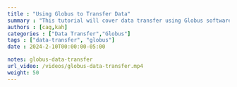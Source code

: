 ```yaml
---
title : "Using Globus to Transfer Data"
summary : "This tutorial will cover data transfer using Globus software."
authors : [cag,kah]
categories : ["Data Transfer","Globus"]
tags : ["data-transfer", "globus"]
date : 2024-2-10T00:00:00-05:00

notes: globus-data-transfer
url_video: /videos/globus-data-transfer.mp4
weight: 50
---
```

